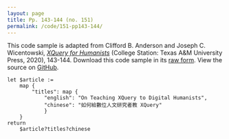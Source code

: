 ```yaml
---
layout: page
title: Pp. 143-144 (no. 151)
permalink: /code/151-pp143-144/
---
```


This code sample is adapted from Clifford B. Anderson and Joseph C. Wicentowski, 
[_XQuery for Humanists_](/) (College Station: Texas A&M University Press, 2020), 143-144. 
Download this code sample in its [raw form](/code/151-pp143-144/151-pp143-144.xq).
View the source on [GitHub](https://github.com/coding4humanists/xquery4humanists/blob/release/code/151-pp143-144/151-pp143-144.xq).

```xquery
let $article := 
    map {
        "titles": map {
            "english": "On Teaching XQuery to Digital Humanists",
            "chinese": "如何給數位人文研究者教 XQuery"
            }
    }
return
    $article?titles?chinese
```  
